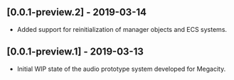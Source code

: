 ## [0.0.1-preview.2] - 2019-03-14
- Added support for reinitialization of manager objects and ECS systems.

## [0.0.1-preview.1] - 2019-03-13
- Initial WIP state of the audio prototype system developed for Megacity.
